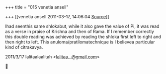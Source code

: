 +++
title = "015 venetia ansell"

+++
[[venetia ansell	2011-03-17, 14:06:04 [Source](https://groups.google.com/g/samskrita/c/pWNFDE7apiw)]]



Ihad seenthis same shlokabut, while it also gave the value of Pi, it was read as a verse in praise of Krishna and then of Rama. If I remember correctly this double reading was achieved by reading the shloka first left to right and then right to left. This anuloma/pratilomatechnique is I believea particular kind of citrakavya.  
  

2011/3/17 lalitaalaalitah \<[lalitaa...@gmail.com]()\>



